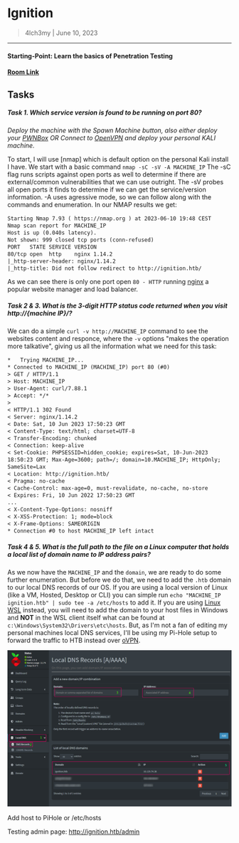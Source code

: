 # Ignition
> 4lch3my | June 10, 2023
-------------------
#### Starting-Point: Learn the basics of Penetration Testing
#### [Room Link](https://app.hackthebox.com/starting-point)

## Tasks
##### Task 1. Which service version is found to be running on port 80?

*Deploy the machine with the Spawn Machine button, also either deploy your [PWNBox](https://help.hackthebox.com/en/articles/5185608-introduction-to-pwnbox) OR Connect to [OpenVPN](https://help.hackthebox.com/en/articles/5185687-introduction-to-lab-access) and deploy your personal KALI machine.*

To start, I will use [nmap] which is default option on the personal Kali install I have. We start with a basic command
  `nmap -sC -sV -A MACHINE_IP`
The -sC flag runs scripts against open ports as well to determine if there are external/common vulnerabilities that we can use outright. The -sV probes all open ports it finds to determine if we can get the service/version information. -A uses agressive mode, so we can follow along with the commands and enumeration.
  In our NMAP results we get:

```
Starting Nmap 7.93 ( https://nmap.org ) at 2023-06-10 19:48 CEST
Nmap scan report for MACHINE_IP
Host is up (0.040s latency).
Not shown: 999 closed tcp ports (conn-refused)
PORT   STATE SERVICE VERSION
80/tcp open  http    nginx 1.14.2
|_http-server-header: nginx/1.14.2
|_http-title: Did not follow redirect to http://ignition.htb/
```

As we can see there is only one port open `80 - HTTP` running [nginx](https://www.nginx.com/) a popular website manager and load balancer.


##### Task 2 & 3. What is the 3-digit HTTP status code returned when you visit http://{machine IP}/?

We can do a simple `curl -v http://MACHINE_IP` command to see the websites content and responce, where the `-v` options "makes the operation more talkative", giving us all the information what we need for this task:

```
*   Trying MACHINE_IP...
* Connected to MACHINE_IP (MACHINE_IP) port 80 (#0)
> GET / HTTP/1.1
> Host: MACHINE_IP
> User-Agent: curl/7.88.1
> Accept: */*
>
< HTTP/1.1 302 Found
< Server: nginx/1.14.2
< Date: Sat, 10 Jun 2023 17:50:23 GMT
< Content-Type: text/html; charset=UTF-8
< Transfer-Encoding: chunked
< Connection: keep-alive
< Set-Cookie: PHPSESSID=hidden_cookie; expires=Sat, 10-Jun-2023 18:50:23 GMT; Max-Age=3600; path=/; domain=10.MACHINE_IP; HttpOnly; SameSite=Lax
< Location: http://ignition.htb/
< Pragma: no-cache
< Cache-Control: max-age=0, must-revalidate, no-cache, no-store
< Expires: Fri, 10 Jun 2022 17:50:23 GMT
...
< X-Content-Type-Options: nosniff
< X-XSS-Protection: 1; mode=block
< X-Frame-Options: SAMEORIGIN
* Connection #0 to host MACHINE_IP left intact
```
##### Task 4 & 5. What is the full path to the file on a Linux computer that holds a local list of domain name to IP address pairs?

As we now have the `MACHINE_IP` and the `domain`, we are ready to do some further enumeration. But before we do that, we need to add the `.htb` domain to our local DNS records of our OS. If you are using a local version of Linux (like a VM, Hosted, Desktop or CLI) you can simple run `echo "MACHINE_IP ignition.htb" | sudo tee -a /etc/hosts` to add it. If you are using [Linux WSL](https://www.kali.org/docs/wsl/wsl-preparations/#install-wsl-1) instead, you will need to add the domain to your host files in Windows and **NOT** in the WSL client itself what can be found at `c:\Windows\System32\Drivers\etc\hosts`. 
But, as I'm not a fan of editing my personal machines local DNS services, I'll be using my Pi-Hole setup to forward the traffic to HTB instead over [oVPN](https://openvpn.net/).

![alt text](https://github.com/4lch3my/WriteUps/blob/main/HackTheBox/Starting%20Point/HackTheBox%20-%20Ignition/images/pi_hole.png?raw=true)

Add host to PiHole or /etc/hosts

Testing admin page: http://ignition.htb/admin

